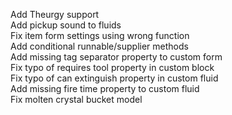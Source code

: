 Add Theurgy support  
Add pickup sound to fluids  
Fix item form settings using wrong function  
Add conditional runnable/supplier methods  
Add missing tag separator property to custom form  
Fix typo of requires tool property in custom block  
Fix typo of can extinguish property in custom fluid  
Add missing fire time property to custom fluid  
Fix molten crystal bucket model  
